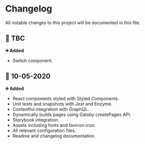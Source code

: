 # Changelog

All notable changes to this project will be documented in this file.

## 📅 TBC

**➕ Added**

- Switch component.

## 📅 10-05-2020

**➕ Added**

- React components styled with Styled Components.
- Unit tests and snapshots with Jest and Enzyme.
- Contentful integration with GraphQL.
- Dynamically builds pages using Gatsby createPages API.
- Storybook integration.
- Assets including fonts and favicon icon.
- All relevant configuration files.
- Readme and changelog documentation.
